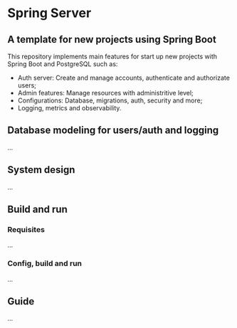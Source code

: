 # Spring Server
## A template for new projects using Spring Boot
This repository implements main features for start up new projects with Spring Boot and PostgreSQL such as:

* Auth server: Create and manage accounts, authenticate and authorizate users;
* Admin features: Manage resources with administritive level;
* Configurations: Database, migrations, auth, security and more;
* Logging, metrics and observability.

## Database modeling for users/auth and logging
...

## System design 
...

## Build and run
### Requisites
...
### Config, build and run
...

## Guide
...